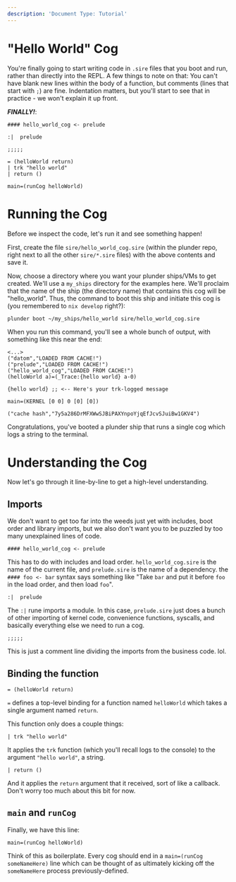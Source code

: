 ```yaml
---
description: 'Document Type: Tutorial'
---
```

# "Hello World" Cog

You're finally going to start writing code in `.sire` files that you boot and run, rather than directly into the REPL. A few things to note on that: You can't have blank new lines within the body of a function, but comments (lines that start with `;`) are fine. Indentation matters, but you'll start to see that in practice - we won't explain it up front.

_**FINALLY!**_:

```sire
#### hello_world_cog <- prelude

:|  prelude

;;;;;

= (helloWorld return)
| trk "hello world"
| return ()

main=(runCog helloWorld)
```

# Running the Cog

Before we inspect the code, let's run it and see something happen!  

First, create the file `sire/hello_world_cog.sire` (within the plunder repo, right next to all the other `sire/*.sire` files) with the above contents and save it.

Now, choose a directory where you want your plunder ships/VMs to get created. We'll use a
`my_ships` directory for the examples here. We'll proclaim that the name of the
ship (the directory name) that contains this cog will be "hello_world". Thus, the command to boot
this ship and initiate this cog is (you remembered to `nix develop` right?):

```
plunder boot ~/my_ships/hello_world sire/hello_world_cog.sire
```

When you run this command, you'll see a whole bunch of output, with something
like this near the end:

```
<...>
("datom","LOADED FROM CACHE!")
("prelude","LOADED FROM CACHE!")
("hello_world_cog","LOADED FROM CACHE!")
(helloWorld a)=(_Trace:{hello world} a-0)

{hello world} ;; <-- Here's your trk-logged message

main=(KERNEL [0 0] 0 [0] [0])

("cache hash","7y5a286DrMFXWwSJBiPAXYnpoYjqEfJcvSJuiBw1GKV4")
```

Congratulations, you've booted a plunder ship that runs a single cog which logs a string to the terminal.

# Understanding the Cog

Now let's go through it line-by-line to get a high-level understanding.

## Imports

We don't want to get too far into the weeds just yet with includes, boot order
and library imports, but we also don't want you to be puzzled by too many
unexplained lines of code.

```sire
#### hello_world_cog <- prelude
```

This has to do with includes and load order. `hello_world_cog.sire` is the name of the current file, and `prelude.sire` is the name of a dependency. the `#### foo <- bar` syntax says something like "Take `bar` and put it before `foo` in the load order, and then load `foo`".

```sire
:|  prelude
```

The `:|` rune imports a module. In this case, `prelude.sire` just does a bunch of
other importing of kernel code, convenience functions, syscalls, and basically
everything else we need to run a cog.

```sire
;;;;;
```

This is just a comment line dividing the imports from the business code. lol.

## Binding the function

```sire
= (helloWorld return)
```

`=` defines a top-level binding for a function named `helloWorld` which takes a
single argument named `return`.

This function only does a couple things:

```sire
| trk "hello world"
```

It applies the `trk` function (which you'll recall logs to the console) to the
argument `"hello world"`, a string.

```sire
| return ()
```

And it applies the `return` argument that it received, sort of like a
callback. Don't worry too much about this bit for now.

## `main` and `runCog`

Finally, we have this line:

```
main=(runCog helloWorld)
```

Think of this as boilerplate. Every cog should end in a `main=(runCog someNameHere)` line which can be thought of as ultimately kicking off the `someNameHere` process previously-defined.
